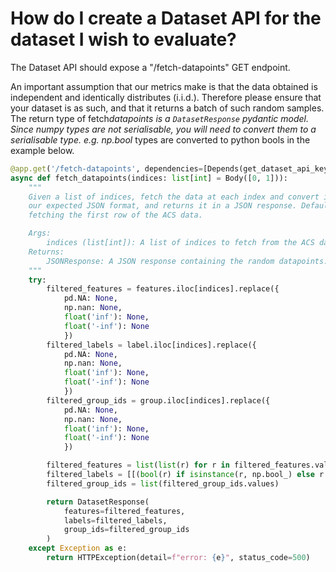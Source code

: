 # How do I create a Dataset API for the dataset I wish to evaluate?

The Dataset API should expose a "/fetch-datapoints" GET endpoint.

An important assumption that our metrics make is that the data obtained is independent and identically distributes (i.i.d.).
Therefore please ensure that your dataset is as such, and that it returns a batch of such random samples. The return type of fetch*datapoints is a `DatasetResponse` pydantic model. Since numpy types are not serialisable, you will need to convert them to a serialisable type. e.g. np.bool* types are converted to python bools in the example below.

```python
@app.get('/fetch-datapoints', dependencies=[Depends(get_dataset_api_key)], response_model=DatasetResponse)
async def fetch_datapoints(indices: list[int] = Body([0, 1])):
    """
    Given a list of indices, fetch the data at each index and convert into
    our expected JSON format, and returns it in a JSON response. Defaults to
    fetching the first row of the ACS data.

    Args:
        indices (list[int]): A list of indices to fetch from the ACS data.
    Returns:
        JSONResponse: A JSON response containing the random datapoints.
    """
    try:
        filtered_features = features.iloc[indices].replace({
            pd.NA: None,
            np.nan: None,
            float('inf'): None,
            float('-inf'): None
            })
        filtered_labels = label.iloc[indices].replace({
            pd.NA: None,
            np.nan: None,
            float('inf'): None,
            float('-inf'): None
            })
        filtered_group_ids = group.iloc[indices].replace({
            pd.NA: None,
            np.nan: None,
            float('inf'): None,
            float('-inf'): None
            })

        filtered_features = list(list(r) for r in filtered_features.values)
        filtered_labels = [[(bool(r) if isinstance(r, np.bool_) else r for r in row)] for row in filtered_labels.values]
        filtered_group_ids = list(filtered_group_ids.values)

        return DatasetResponse(
            features=filtered_features,
            labels=filtered_labels,
            group_ids=filtered_group_ids
        )
    except Exception as e:
        return HTTPException(detail=f"error: {e}", status_code=500)
```
